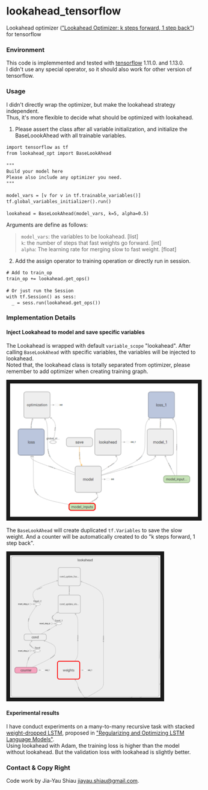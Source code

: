 # lookahead_tensorflow
Lookahead optimizer (["Lookahead Optimizer: k steps forward, 1 step back"](https://arxiv.org/abs/1907.08610)) for tensorflow

### Environment 
This code is implemmented and tested with [tensorflow](https://www.tensorflow.org/) 1.11.0. and 1.13.0. \
I didn't use any special operator, so it should also work for other version of tensorflow.

### Usage
I didn't directly wrap the optimizer, but make the lookahead strategy independent. \
Thus, it's more flexible to decide what should be optimized with lookahead.

1. Please assert the class after all variable initialization, and initialize the BaseLoookAhead with all trainable variables.
```
import tensorflow as tf
from lookahead_opt import BaseLookAhead

"""
Build your model here
Please also include any optimizer you need.
"""

model_vars = [v for v in tf.trainable_variables()]
tf.global_variables_initializer().run()

lookahead = BaseLookAhead(model_vars, k=5, alpha=0.5)
```
Arguments are define as follows:
> `model_vars`: the variables to be lookahead. [list]\
> `k`: the number of steps that fast weights go forward. [int]\
> `alpha`: The learning rate for merging slow to fast weight. [float]


2. Add the assign operator to training operation or directly run in session.

```
# Add to train_op
train_op += lookahead.get_ops()

# Or just run the Session
with tf.Session() as sess:
  _ = sess.run(lookahead.get_ops())
```

### Implementation Details

#### Inject Lookahead to model and save specific variables
The Lookahead is wrapped with default `variable_scope` "lookahead".
After calling `BaseLookAhead` with specific variables, the variables will be injected to lookahead.\
Noted that, the lookahead class is totally separated from optimizer, please remember to add optimizer when creating training graph. 

<img src="doc/graph.png" 
alt="Example template graph with lookahead" border="10" width="500" /></a>

The `BaseLookAhead` will create duplicated `tf.Variables` to save the slow weight.
And a counter will be automatically created to do "k steps forward, 1 step back".

<img src="doc/graph2.png" 
alt="Example template graph with lookahead" border="10" width="400" /></a>

#### Experimental results
I have conduct experiments on a many-to-many recursive task with stacked [weight-dropped LSTM](https://github.com/Janus-Shiau/awd-lstm-tensorflow), proposed in ["Regularizing and Optimizing LSTM Language Models"](https://arxiv.org/abs/1708.02182). \
Using lookahead with Adam, the training loss is higher than the model without lookahead. But the validation loss with lookahead is slightly better.

### Contact & Copy Right
Code work by Jia-Yau Shiau <jiayau.shiau@gmail.com>.
